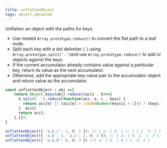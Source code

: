 ```yaml
---
title: unflattenObject
tags: object,advanced
---
```


Unflatten an object with the paths for keys.

- Use nested `Array.prototype.reduce()` to convert the flat path to a leaf node.
- Split each key with a dot delimiter (`.`) using `Array.prototype.split('.')`and use `Array.prototype.reduce()` to add or objects against the keys.
- If the current accumulator already contains value against a particular key, return its value as the next accumulator.
- Otherwise, add the appropriate key-value pair to the accumulator object and return value as the accumulator.
```js
const unflattenObject = obj =>{
    return Object.keys(obj).reduce((acc1 , k)=>{
      k.split('.').reduce(function(acc, e, i , keys) {
        return acc[e] || (acc[e] = isNaN(Number(keys[i + 1])) ? (keys.length - 1 === i ? obj[k] : {}) : []);
      }, acc1)
      return acc1;
    },{});
}
```

```js
unflattenObject({ 'a.b.c': 1, d: 1 }); // { a: { b: { c: 1 } }, d: 1 }
unflattenObject({ 'a.b': 1, 'a.c': 2, d: 3 }); // { a: { b: 1, c: 2 }, d: 3 }
unflattenObject({ 'a.b.0': 8, d: 3 }) //{ a: { b: [ 8 ] }, d: 3 }
```
